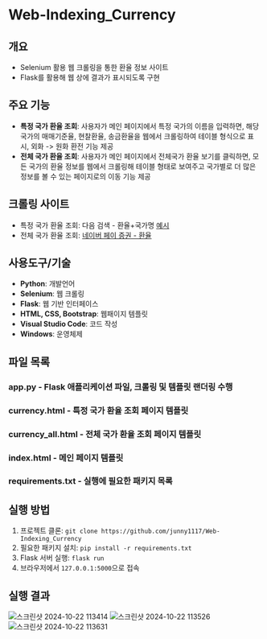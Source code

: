 # Web-Indexing_Currency

## 개요

- Selenium 활용 웹 크롤링을 통한 환율 정보 사이트 
- Flask를 활용해 웹 상에 결과가 표시되도록 구현

## 주요 기능

- **특정 국가 환율 조회**: 사용자가 메인 페이지에서 특정 국가의 이름을 입력하면, 해당 국가의 매매기준율, 현찰환율, 송금환율을 웹에서 크롤링하여 테이블 형식으로 표시, 외화 -> 원화 환전 기능 제공
- **전체 국가 환율 조회**: 사용자가 메인 페이지에서 전체국가 환율 보기를 클릭하면, 모든 국가의 환율 정보를 웹에서 크롤링해 테이블 형태로 보여주고 국가별로 더 많은 정보를 볼 수 있는 페이지로의 이동 기능 제공

## 크롤링 사이트 

- 특정 국가 환율 조회: 다음 검색 - 환율+국가명 [예시](https://search.daum.net/search?nil_suggest=btn&w=tot&DA=SBC&q=환율미국)
- 전체 국가 환율 조회: [네이버 페이 증권 - 환율](https://m.stock.naver.com/marketindex/home/exchangeRate/exchange#exchange)


## 사용도구/기술 

- **Python**: 개발언어
- **Selenium**: 웹 크롤링
- **Flask**: 웹 기반 인터페이스
- **HTML, CSS, Bootstrap**: 웹패이지 템플릿
- **Visual Studio Code**: 코드 작성
- **Windows**: 운영체제

## 파일 목록

### app.py - Flask 애플리케이션 파일, 크롤링 및 템플릿 랜더링 수행
### currency.html - 특정 국가 환율 조회 페이지 템플릿
### currency_all.html - 전체 국가 환율 조회 페이지 템플릿
### index.html - 메인 페이지 템플릿
### requirements.txt - 실행에 필요한 패키지 목록

## 실행 방법

1. 프로젝트 클론: `git clone https://github.com/junny1117/Web-Indexing_Currency`
2. 필요한 패키지 설치: `pip install -r requirements.txt`
3. Flask 서버 실행: `flask run`
4. 브라우저에서 `127.0.0.1:5000`으로 접속

## 실행 결과
![스크린샷 2024-10-22 113414](https://github.com/user-attachments/assets/04f5ae9e-4bf2-4092-8784-5230cacb98fa)
![스크린샷 2024-10-22 113526](https://github.com/user-attachments/assets/08189d71-255b-4752-a208-3f5ceac16012)
![스크린샷 2024-10-22 113631](https://github.com/user-attachments/assets/6a1ef63f-2587-4996-b2ee-2a5c2e5153ea)



